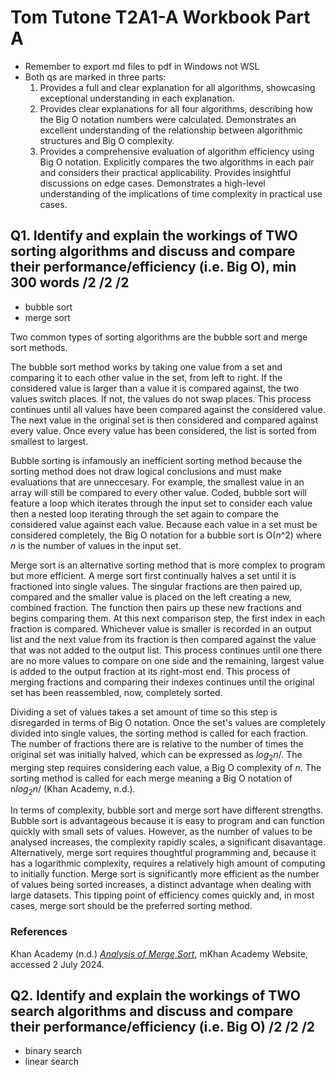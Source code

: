 # Tom Tutone T2A1-A Workbook Part A

* Remember to export md files to pdf in Windows not WSL
* Both qs are marked in three parts:
    1. Provides a full and clear explanation for all algorithms, showcasing exceptional understanding in each explanation.
    2. Provides clear explanations for all four algorithms, describing how the Big O notation numbers were calculated. Demonstrates an excellent understanding of the relationship between algorithmic structures and Big O complexity.
    3. Provides a comprehensive evaluation of algorithm efficiency using Big O notation. Explicitly compares the two algorithms in each pair and considers their practical applicability. Provides insightful discussions on edge cases. Demonstrates a high-level understanding of the implications of time complexity in practical use cases.

## Q1. Identify and explain the workings of TWO sorting algorithms and discuss and compare their performance/efficiency (i.e. Big O), min 300 words /2 /2 /2

* bubble sort
* merge sort

Two common types of sorting algorithms are the bubble sort and merge sort methods.

The bubble sort method works by taking one value from a set and comparing it to each other value in the set, from left to right. If the considered value is larger than a value it is compared against, the two values switch places. If not, the values do not swap places. This process continues until all values have been compared against the considered value. The next value in the original set is then considered and compared against every value. Once every value has been considered, the list is sorted from smallest to largest.

Bubble sorting is infamously an inefficient sorting method because the sorting method does not draw logical conclusions and must make evaluations that are unneccesary. For example, the smallest value in an array will still be compared to every other value. Coded, bubble sort will feature a loop which iterates through the input set to consider each value then a nested loop iterating through the set again to compare the considered value against each value. Because each value in a set must be considered completely, the Big O notation for a bubble sort is O(_n_^2) where _n_ is the number of values in the input set.

Merge sort is an alternative sorting method that is more complex to program but more efficient. A merge sort first continually halves a set until it is fractioned into single values. The singular fractions are then paired up, compared and the smaller value is placed on the left creating a new, combined fraction. The function then pairs up these new fractions and begins comparing them. At this next comparison step, the first index in each fraction is compared. Whichever value is smaller is recorded in an output list and the next value from its fraction is then compared against the value that was not added to the output list. This process continues until one there are no more values to compare on one side and the remaining, largest value is added to the output fraction at its right-most end. This process of merging fractions and comparing their indexes continues until the original set has been reassembled, now, completely sorted.

Dividing a set of values takes a set amount of time so this step is disregarded in terms of Big O notation. Once the set's values are completely divided into single values, the sorting method is called for each fraction. The number of fractions there are is relative to the number of times the original set was initially halved, which can be expressed as $log{_2}{n}$/. The merging step requires considering each value, a Big O complexity of _n_. The sorting method is called for each merge meaning a Big O notation of n$log{_2}{n}$/ (Khan Academy, n.d.).

In terms of complexity, bubble sort and merge sort have different strengths. Bubble sort is advantageous because it is easy to program and can function quickly with small sets of values. However, as the number of values to be analysed increases, the complexity rapidly scales, a significant disavantage. Alternatively, merge sort requires thoughtful programming and, because it has a logarithmic complexity, requires a relatively high amount of computing to initially function. Merge sort is significantly more efficient as the number of values being sorted increases, a distinct advantage when dealing with large datasets. This tipping point of efficiency comes quickly and, in most cases, merge sort should be the preferred sorting method.

### References

Khan Academy (n.d.) _[Analysis of Merge Sort](https://www.khanacademy.org/computing/computer-science/algorithms/merge-sort/a/analysis-of-merge-sort)_, mKhan Academy Website, accessed 2 July 2024.

## Q2. Identify and explain the workings of TWO search algorithms and discuss and compare their performance/efficiency (i.e. Big O) /2 /2 /2

* binary search
* linear search
